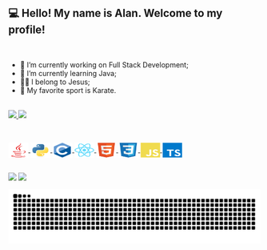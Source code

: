 ## 💻 Hello! My name is Alan. Welcome to my profile!
<br>
<div>
  <ul>
    <li>🔭 I’m currently working on Full Stack Development;</li>
    <li>🌱 I’m currently learning Java;</li>
    <li>👏🏻 I belong to Jesus;</li>
    <li>🥋 My favorite sport is Karate.</li>
  <ol>
</div>
<br>
<div>
  <a href="https://github.com/alanbrunoscience">
  <img height="180em" src="https://github-readme-stats.vercel.app/api?username=alanbrunoscience&show_icons=true&include_all_commits=true&count_private=true&theme=dark"/>
  <img height="180em" src="https://github-readme-stats.vercel.app/api/top-langs/?username=alanbrunoscience&layout=compact&langs_count=16&theme=dark"/>
</div>
    
  ##
    
<div style="display: inline_block"><br>
  <img align="center" alt="Alan-Java" height="30" width="40" src="https://raw.githubusercontent.com/devicons/devicon/master/icons/java/java-plain.svg">
  <img align="center" alt="Alan-Python" height="30" width="40" src="https://raw.githubusercontent.com/devicons/devicon/master/icons/python/python-original.svg">
  <img align="center" alt="Alan-C" height="30" width="40" src="https://raw.githubusercontent.com/devicons/devicon/master/icons/c/c-original.svg">
  <img align="center" alt="Alan-React" height="30" width="40" src="https://raw.githubusercontent.com/devicons/devicon/master/icons/react/react-original.svg">
  <img align="center" alt="Alan-HTML" height="30" width="40" src="https://raw.githubusercontent.com/devicons/devicon/master/icons/html5/html5-original.svg">
  <img align="center" alt="Alan-CSS" height="30" width="40" src="https://raw.githubusercontent.com/devicons/devicon/master/icons/css3/css3-original.svg">
  <img align="center" alt="Alan-Js" height="30" width="40" src="https://raw.githubusercontent.com/devicons/devicon/master/icons/javascript/javascript-plain.svg">
  <img align="center" alt="Alan-Ts" height="30" width="40" src="https://raw.githubusercontent.com/devicons/devicon/master/icons/typescript/typescript-plain.svg">
</div>

  ##

<div>
  <a href="https://www.linkedin.com/in/alanbruno97/" target="_blank"><img src="https://img.shields.io/badge/-LinkedIn-%230077B5?style=for-the-badge&logo=linkedin&logoColor=white" target="_blank"></a> 
  <a href = "mailto:alanengem@gmail.com"><img src="https://img.shields.io/badge/Gmail-D14836?style=for-the-badge&logo=gmail&logoColor=white" target="_blank"></a>  

  ![Snake animation](https://github.com/alanbrunoscience/alanbrunoscience/blob/output/github-contribution-grid-snake.svg)

</div>

